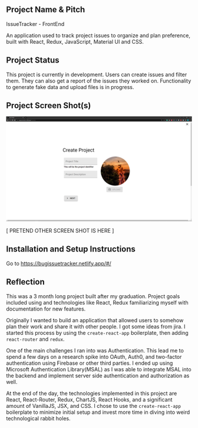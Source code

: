 ## Project Name & Pitch

IssueTracker - FrontEnd

An application used to track project issues to organize and plan preference, built with React, Redux, JavaScript, Material UI and CSS.

## Project Status

This project is currently in development. Users can create issues and filter them. They can also get a report of the issues they worked on. Functionality to generate fake data and upload files is in progress.

## Project Screen Shot(s)

![alt text](https://github.com/Swoyen/bug-tracker/blob/main/public/img/create-project-screenshot.png)

[ PRETEND OTHER SCREEN SHOT IS HERE ]

## Installation and Setup Instructions

Go to https://bugissuetracker.netlify.app/#/

## Reflection

This was a 3 month long project built after my graduation. Project goals included using and technologies like React, Redux familiarizing myself with documentation for new features.

Originally I wanted to build an application that allowed users to somehow plan their work and share it with other people. I got some ideas from jira. I started this process by using the `create-react-app` boilerplate, then adding `react-router` and `redux`.

One of the main challenges I ran into was Authentication. This lead me to spend a few days on a research spike into OAuth, Auth0, and two-factor authentication using Firebase or other third parties. I ended up using Microsoft Authentication Library(MSAL) as I was able to integrate MSAL into the backend and implement server side authentication and authorization as well.

At the end of the day, the technologies implemented in this project are React, React-Router, Redux, ChartJS, React Hooks, and a significant amount of VanillaJS, JSX, and CSS. I chose to use the `create-react-app` boilerplate to minimize initial setup and invest more time in diving into weird technological rabbit holes.
